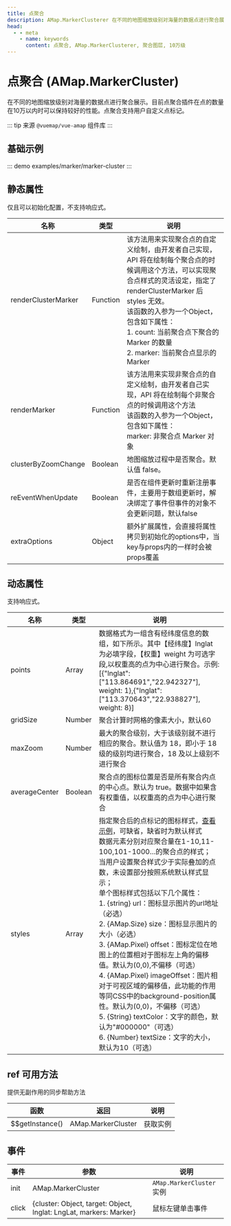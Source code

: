 ```yaml
---
title: 点聚合
description: AMap.MarkerClusterer 在不同的地图缩放级别对海量的数据点进行聚合展示
head:
  - - meta
    - name: keywords
      content: 点聚合, AMap.MarkerClusterer, 聚合图层, 10万级
---
```


# 点聚合 (AMap.MarkerCluster)
在不同的地图缩放级别对海量的数据点进行聚合展示。目前点聚合插件在点的数量在10万以内时可以保持较好的性能。点聚合支持用户自定义点标记。

::: tip
来源 ```@vuemap/vue-amap``` 组件库
:::

## 基础示例

::: demo
examples/marker/marker-cluster
:::


## 静态属性
仅且可以初始化配置，不支持响应式。

名称 | 类型 | 说明
---|---|---|
renderClusterMarker  | Function | 该方法用来实现聚合点的自定义绘制，由开发者自己实现，API 将在绘制每个聚合点的时候调用这个方法，可以实现聚合点样式的灵活设定，指定了 renderClusterMarker 后 styles 无效。<br/>该函数的入参为一个Object，包含如下属性：<br/>1. count: 当前聚合点下聚合的 Marker 的数量<br/>2. marker: 当前聚合点显示的 Marker
renderMarker  | Function | 该方法用来实现非聚合点的自定义绘制，由开发者自己实现，API 将在绘制每个非聚合点的时候调用这个方法<br/>该函数的入参为一个Object，包含如下属性：<br/>marker: 非聚合点 Marker 对象
clusterByZoomChange | Boolean | 地图缩放过程中是否聚合。默认值 false。
reEventWhenUpdate | Boolean | 是否在组件更新时重新注册事件，主要用于数组更新时，解决绑定了事件但事件的对象不会更新问题，默认false
extraOptions | Object | 额外扩展属性，会直接将属性拷贝到初始化的options中，当key与props内的一样时会被props覆盖

## 动态属性
支持响应式。

名称 | 类型 | 说明
---|---|---|
points | Array | 数据格式为一组含有经纬度信息的数组，如下所示。其中【经纬度】lnglat 为必填字段，【权重】weight 为可选字段,以权重高的点为中心进行聚合。示例: [{"lnglat":["113.864691","22.942327"], weight: 1},{"lnglat":["113.370643","22.938827"], weight: 8}]
gridSize | Number | 聚合计算时网格的像素大小，默认60
maxZoom | Number | 最大的聚合级别，大于该级别就不进行相应的聚合。默认值为 18，即小于 18 级的级别均进行聚合，18 及以上级别不进行聚合
averageCenter | Boolean | 聚合点的图标位置是否是所有聚合内点的中心点。默认为 true。数据中如果含有权重值，以权重高的点为中心进行聚合
styles | Array | 指定聚合后的点标记的图标样式，[查看示例](https://lbs.amap.com/demo/jsapi-v2/example/mass-markers/markerclusterer)，可缺省，缺省时为默认样式<br/>数据元素分别对应聚合量在1-10,11-100,101-1000…的聚合点的样式；<br/>当用户设置聚合样式少于实际叠加的点数，未设置部分按照系统默认样式显示；<br/>单个图标样式包括以下几个属性：<br/>1. {string} url：图标显示图片的url地址（必选）<br/>2. {AMap.Size} size：图标显示图片的大小（必选）<br/>3. {AMap.Pixel} offset：图标定位在地图上的位置相对于图标左上角的偏移值。默认为(0,0),不偏移（可选）<br/>4. {AMap.Pixel} imageOffset：图片相对于可视区域的偏移值，此功能的作用等同CSS中的background-position属性。默认为(0,0)，不偏移（可选）<br/>5. {String} textColor：文字的颜色，默认为"#000000"（可选）<br/>6. {Number} textSize：文字的大小，默认为10（可选）


## ref 可用方法
提供无副作用的同步帮助方法

函数 | 返回 | 说明
---|---|---|
$$getInstance() | AMap.MarkerCluster | 获取实例

## 事件

事件 | 参数 | 说明
---|---|---|
init | AMap.MarkerCluster | `AMap.MarkerCluster`实例
click | {cluster: Object, target: Object, lnglat: LngLat, markers: Marker} | 鼠标左键单击事件
